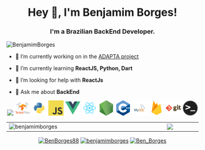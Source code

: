 
<h1 align="center">Hey 👋, I'm Benjamim Borges!</h1>
<h3 align="center">I'm a Brazilian BackEnd Developer.</h3>
<p align="left"> <img src="https://komarev.com/ghpvc/?username=benjamimborges-github-username&color=green" alt="BenjamimBorges" /> </p>

- 🔭 I’m currently working on in the  [ADAPTA project](https://github.com/JuanPabllo/Adapta)

- 🌱 I’m currently learning **ReactJS, Python, Dart**

- 🤔 I’m looking for help with **ReactJs**

- 💬 Ask me about **BackEnd**

<p align="center">
 <code><img height="40" src="https://pytorch.org/assets/images/pytorch-logo.png"></code>
<code><img height="40" src="https://raw.githubusercontent.com/github/explore/80688e429a7d4ef2fca1e82350fe8e3517d3494d/topics/tensorflow/tensorflow.png"></code>
<code><img height="40" src="https://raw.githubusercontent.com/github/explore/80688e429a7d4ef2fca1e82350fe8e3517d3494d/topics/python/python.png"></code>
<code><img height="40" src="https://raw.githubusercontent.com/github/explore/80688e429a7d4ef2fca1e82350fe8e3517d3494d/topics/javascript/javascript.png"></code>
<code><img height="40" src="https://raw.githubusercontent.com/github/explore/80688e429a7d4ef2fca1e82350fe8e3517d3494d/topics/vue/vue.png"></code>
<code><img height="40" src="https://raw.githubusercontent.com/github/explore/80688e429a7d4ef2fca1e82350fe8e3517d3494d/topics/react/react.png"></code>
<code><img height="40" src="https://raw.githubusercontent.com/github/explore/80688e429a7d4ef2fca1e82350fe8e3517d3494d/topics/nodejs/nodejs.png"></code>
<code><img height="40" src="https://raw.githubusercontent.com/github/explore/80688e429a7d4ef2fca1e82350fe8e3517d3494d/topics/cpp/cpp.png"></code>
<code><img height="40" src="https://raw.githubusercontent.com/github/explore/80688e429a7d4ef2fca1e82350fe8e3517d3494d/topics/mysql/mysql.png"></code>
<code><img height="40" src="https://raw.githubusercontent.com/github/explore/80688e429a7d4ef2fca1e82350fe8e3517d3494d/topics/firebase/firebase.png"></code>
<code><img height="40" src="https://raw.githubusercontent.com/github/explore/80688e429a7d4ef2fca1e82350fe8e3517d3494d/topics/git/git.png"></code>
<code><img height="40" src="https://raw.githubusercontent.com/github/explore/80688e429a7d4ef2fca1e82350fe8e3517d3494d/topics/terminal/terminal.png"></code>

<center>
  <table>
    <tr>
      <td><img width="400px" align="left" src="https://github-readme-stats.vercel.app/api/?username=BenjamimBorges&show_icons=true&theme=dark" alt="benjamimborges" /></td>
<td><img width="370px" align="left" src="https://github-readme-stats.vercel.app/api/top-langs/?username=BenjamimBorges&hide=html&layout=compact&theme=dark" /></td>
</tr>   
  </table>
</center>

<p align="center">
<a href="https://twitter.com/BenBorges88" target="blank"><img align="center" src="https://cdn.jsdelivr.net/npm/simple-icons@3.0.1/icons/twitter.svg" alt=" BenBorges88" height="20" width="20" /></a>
<a href="https://www.linkedin.com/in/benjamim-borges-2ba6251b5/" target="blank"><img align="center" src="https://cdn.jsdelivr.net/npm/simple-icons@3.0.1/icons/linkedin.svg" alt="benjamimborges" height="20" width="20" /></a>
<a href=https://www.instagram.com/borges.benjamim/" target="blank"><img align="center" src="https://cdn.jsdelivr.net/npm/simple-icons@3.0.1/icons/instagram.svg" alt="Ben_Borges" height="20" width="20" /></a>
</p>
